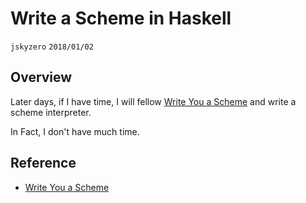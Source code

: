 # Write a Scheme in Haskell
`jskyzero` `2018/01/02`

## Overview

Later days, if I have time, I will fellow [Write You a Scheme](https://github.com/write-you-a-scheme-v2/scheme) and write a scheme interpreter.

In Fact, I don't have much time.

## Reference

+ [Write You a Scheme](https://github.com/write-you-a-scheme-v2/scheme)